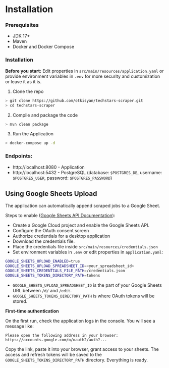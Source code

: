 # Installation

### Prerequisites

- JDK 17+
- Maven
- Docker and Docker Compose

### Installation

**Before you start:** Edit properties in `src/main/resources/application.yaml` or provide environment variables in `.env` for more security and customization or leave it as it is.

1. Clone the repo

```bash
> git clone https://github.com/otkisyan/techstars-scraper.git
> cd techstars-scraper
```

2. Compile and package the code

```bash
> mvn clean package
```

3. Run the Application

```bash
> docker-compose up -d 
```

### Endpoints:

* http://localhost:8080 - Application
* http://localhost:5432 - PostgreSQL (database: `$POSTGRES_DB`, username: `$POSTGRES_USER`, password: `$POSTGRES_PASSWORD`)

## Using Google Sheets Upload
The application can automatically append scraped jobs to a Google Sheet.


Steps to enable ([Google Sheets API Documentation](https://developers.google.com/workspace/sheets/api/quickstart/java)):
- Create a Google Cloud project and enable the Google Sheets API.
- Configure the OAuth consent screen
- Authorize credentials for a desktop application
- Download the credentials file.
- Place the credentials file inside `src/main/resources/credentials.json`
- Set environment variables in `.env` or edit properties in `application.yaml`:

```bash
GOOGLE_SHEETS_UPLOAD_ENABLED=true
GOOGLE_SHEETS_UPLOAD_SPREADSHEET_ID=<your_spreadsheet_id>
GOOGLE_SHEETS_CREDENTIALS_FILE_PATH=/credentials.json
GOOGLE_SHEETS_TOKENS_DIRECTORY_PATH=tokens
```

- `GOOGLE_SHEETS_UPLOAD_SPREADSHEET_ID` is the part of your Google Sheets URL between `/d/` and `/edit`.
- `GOOGLE_SHEETS_TOKENS_DIRECTORY_PATH` is where OAuth tokens will be stored.

**First-time authentication**

On the first run, check the application logs in the console.  You will see a message like:

```
Please open the following address in your browser:
https://accounts.google.com/o/oauth2/auth?...
```
Copy the link, paste it into your browser, grant access to your sheets. The access and refresh tokens will be saved to the `GOOGLE_SHEETS_TOKENS_DIRECTORY_PATH` directory.
Everything is ready.